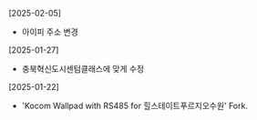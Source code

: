 [2025-02-05]
 - 아이피 주소 변경

[2025-01-27]
 - 충북혁신도시센텀클래스에 맞게 수정

[2025-01-22]
 - 'Kocom Wallpad with RS485 for 힐스테이트푸르지오수원' Fork.
